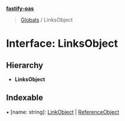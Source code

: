 **[fastify-oas](../README.md)**

> [Globals](../README.md) / LinksObject

# Interface: LinksObject

## Hierarchy

- **LinksObject**

## Indexable

▪ [name: string]: [LinkObject](linkobject.md) \| [ReferenceObject](referenceobject.md)
